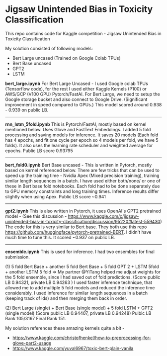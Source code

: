 # Jigsaw Unintended Bias in Toxicity Classification 

This repo contains code for Kaggle competition - Jigsaw Unintended Bias in Toxicity Classification

My solution consisted of following models:
- Bert Large uncased (Trained on Google Colab TPUs) 
- Bert Base uncased  
- GPT2
- LSTM 

**bert_large.ipynb**
For Bert Large Uncased - I used Google colab TPUs (Tensorflow code), for the rest I used either Kaggle Kernels (P100) or AWS/GCP (V100 GPU) Pytorch/FastAI. 
For Bert Large, we need to setup the Google storage bucket and also connect to Google Drive. (Significant improvement in speed compared to GPUs.) This model scored around 0.938 - 0.939 on public LB. 
   
   ----
   
**rnn_lstm_5fold.ipynb**
This is Pytorch/FastAI, mostly based on kernel mentioned below. Uses Glove and FastText Embeddings. I added 5 fold processing and saving models for inference. It saves 20 models (Each fold has 4 epochs, and fit one cycle per epoch so 4 models per fold, we have 5 folds). It also uses the learning rate scheduler and weighted average for epochs. Public LB score 0.93795
    
----

**bert_fold0.ipynb**
Bert Base uncased - This is written in Pytorch, mostly based on kernel referenced below. There are few tricks that can be used to speed up the training time - Nvidia Apex (Mixed precision training), training similar length sequences in a batch. I have used either both/none/ or one of these in Bert base fold notebooks. Each fold had to be done separately due to GPU memory constraints and long training times. Inference results differ slightly when using Apex.  Public LB score ~0.941

----

**gpt2.ipynb**
This is also written in Pytorch, it uses OpenAI's GPT2 pretrained model - (See this discussion - https://www.kaggle.com/c/jigsaw-unintended-bias-in-toxicity-classification/discussion/95220#latest-559430) The code for this is very similar to Bert base. They both use this repo https://github.com/huggingface/pytorch-pretrained-BERT.  I didn't have much time to tune this. It scored ~0.937 on public LB. 

----

**ensemble.ipynb**
This is used for inference. I had two ensembles for final submission. 

(1) 5 fold Bert Base +  another 5 fold Bert Base + 5 fold GPT 2 + LSTM 5fold + another LSTM 5 fold => My partner @YiTang helped me adjust weights for the 5 fold ensemble, since I had saved out of fold predictions. (Score public LB 0.94321, private LB 0.94263 )  I used faster inference technique, that allowed me to add multiple 5 fold models and reduced the inference time considerably. I used inference for similar length sequences in a batch (keeping track of ids) and then merging them back in order.  

(2) Bert Large (single) + Bert Base (single model) + 5 fold LSTM + GPT2 (single model) (Score public LB 0.94407, private LB 0.94248)   Pulbic LB Rank 105/3167  Final Rank 151.



    
My solution references these amazing kernels quite a bit - 
- https://www.kaggle.com/christofhenkel/how-to-preprocessing-for-glove-part2-usage
- https://www.kaggle.com/yuval6967/toxic-bert-plain-vanila
  
  
  

